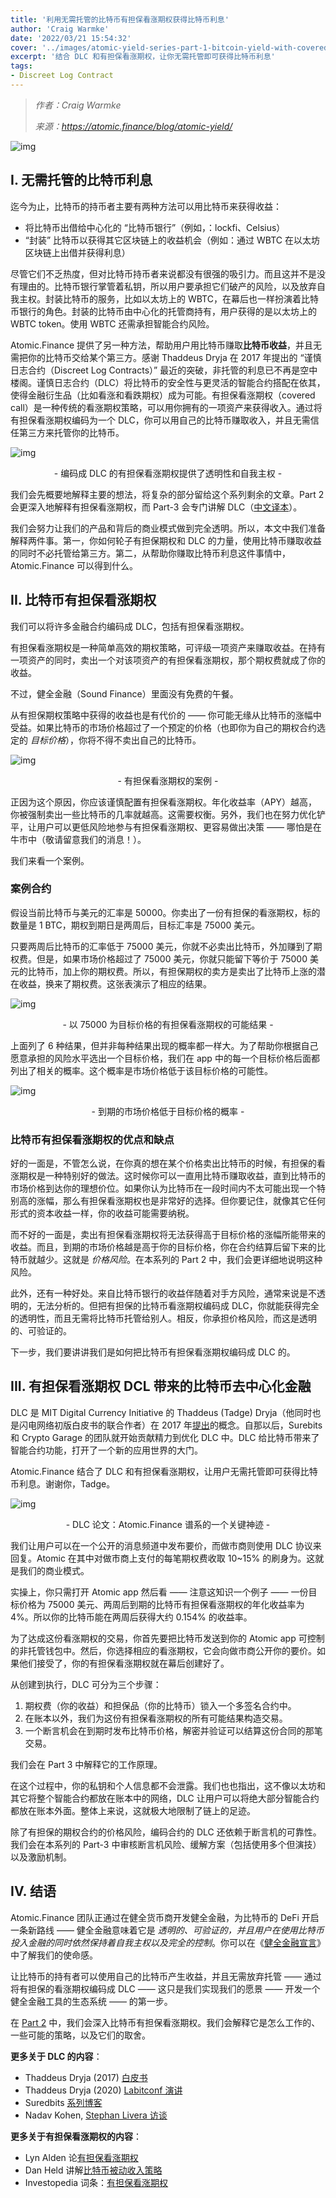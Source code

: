 ```yaml
---
title: '利用无需托管的比特币有担保看涨期权获得比特币利息'
author: 'Craig Warmke'
date: '2022/03/21 15:54:32'
cover: '../images/atomic-yield-series-part-1-bitcoin-yield-with-covered-calls-and-without-custodians/on-1x-1.png'
excerpt: '结合 DLC 和有担保看涨期权，让你无需托管即可获得比特币利息'
tags:
- Discreet Log Contract
---
```



> *作者：Craig Warmke*
> 
> *来源：<https://atomic.finance/blog/atomic-yield/>*



![img](../images/atomic-yield-series-part-1-bitcoin-yield-with-covered-calls-and-without-custodians/on-1x-1.png)

## I. 无需托管的比特币利息

迄今为止，比特币的持币者主要有两种方法可以用比特币来获得收益：

- 将比特币出借给中心化的 “比特币银行”（例如，：lockfi、Celsius）
- “封装” 比特币以获得其它区块链上的收益机会（例如：通过 WBTC 在以太坊区块链上出借并获得利息）

尽管它们不乏热度，但对比特币持币者来说都没有很强的吸引力。而且这并不是没有理由的。比特币银行掌管着私钥，所以用户要承担它们破产的风险，以及放弃自我主权。封装比特币的服务，比如以太坊上的 WBTC，在幕后也一样扮演着比特币银行的角色。封装的比特币由中心化的托管商持有，用户获得的是以太坊上的 WBTC token。使用 WBTC 还需承担智能合约风险。

Atomic.Finance 提供了另一种方法，帮助用户用比特币赚取**比特币收益**，并且无需把你的比特币交给某个第三方。感谢 Thaddeus Dryja 在 2017 年提出的 “谨慎日志合约（Discreet Log Contracts）” 最近的突破，非托管的利息已不再是空中楼阁。谨慎日志合约（DLC）将比特币的安全性与更灵活的智能合约搭配在依其，使得金融衍生品（比如看涨和看跌期权）成为可能。有担保看涨期权（covered call）是一种传统的看涨期权策略，可以用你拥有的一项资产来获得收入。通过将有担保看涨期权编码为一个 DLC，你可以用自己的比特币赚取收入，并且无需信任第三方来托管你的比特币。

![img](../images/atomic-yield-series-part-1-bitcoin-yield-with-covered-calls-and-without-custodians/Keys.png)

<p style="text-align:center">- 编码成 DLC 的有担保看涨期权提供了透明性和自我主权 -</p>


我们会先概要地解释主要的想法，将复杂的部分留给这个系列剩余的文章。Part 2 会更深入地解释有担保看涨期权，而 Part-3 会专门讲解 DLC（[中文译本](https://www.btcstudy.org/2022/03/09/a-laypersons-guide-to-discreet-log-contracts/)）。

我们会努力让我们的产品和背后的商业模式做到完全透明。所以，本文中我们准备解释两件事。第一，你如何轮子有担保期权和 DLC 的力量，使用比特币赚取收益的同时不必托管给第三方。第二，从帮助你赚取比特币利息这件事情中，Atomic.Finance 可以得到什么。

## II. 比特币有担保看涨期权

我们可以将许多金融合约编码成 DLC，包括有担保看涨期权。

有担保看涨期权是一种简单高效的期权策略，可评级一项资产来赚取收益。在持有一项资产的同时，卖出一个对该项资产的有担保看涨期权，那个期权费就成了你的收益。

不过，健全金融（Sound Finance）里面没有免费的午餐。

从有担保期权策略中获得的收益也是有代价的 —— 你可能无缘从比特币的涨幅中受益。如果比特币的市场价格超过了一个预定的价格（也即你为自己的期权合约选定的 *目标价格*），你将不得不卖出自己的比特币。

![img](../images/atomic-yield-series-part-1-bitcoin-yield-with-covered-calls-and-without-custodians/-Screen.png)

<p style="text-align:center">- 有担保看涨期权的案例 -</p>


正因为这个原因，你应该谨慎配置有担保看涨期权。年化收益率（APY）越高，你被强制卖出一些比特币的几率就越高。这需要权衡。另外，我们也在努力优化铲平，让用户可以更低风险地参与有担保看涨期权、更容易做出决策 —— 哪怕是在牛市中（敬请留意我们的消息！）。

我们来看一个案例。

### 案例合约

假设当前比特币与美元的汇率是 50000。你卖出了一份有担保的看涨期权，标的数量是 1 BTC，期权到期日是两周后，目标汇率是 75000 美元。

只要两周后比特币的汇率低于 75000 美元，你就不必卖出比特币，外加赚到了期权费。但是，如果市场价格超过了 75000 美元，你就只能留下等价于 75000 美元的比特币，加上你的期权费。所以，有担保期权的卖方是卖出了比特币上涨的潜在收益，换来了期权费。这张表演示了相应的结果。

![img](../images/atomic-yield-series-part-1-bitcoin-yield-with-covered-calls-and-without-custodians/table-2.png)

<p style="text-align:center">- 以 75000 为目标价格的有担保看涨期权的可能结果 -</p>


上面列了 6 种结果，但并非每种结果出现的概率都一样大。为了帮助你根据自己愿意承担的风险水平选出一个目标价格，我们在 app 中的每一个目标价格后面都列出了相关的概率。这个概率是市场价格低于该目标价格的可能性。

![img](../images/atomic-yield-series-part-1-bitcoin-yield-with-covered-calls-and-without-custodians/8.07-AM.png)

<p style="text-align:center">- 到期的市场价格低于目标价格的概率 -</p>


### 比特币有担保看涨期权的优点和缺点

好的一面是，不管怎么说，在你真的想在某个价格卖出比特币的时候，有担保的看涨期权是一种特别好的做法。这时候你可以一直用比特币赚取收益，直到比特币的市场价格到达你的理想价位。如果你认为比特币在一段时间内不太可能出现一个特别高的涨幅，那么有担保看涨期权也是非常好的选择。但你要记住，就像其它任何形式的资本收益一样，你的收益可能需要纳税。

而不好的一面是，卖出有担保看涨期权将无法获得高于目标价格的涨幅所能带来的收益。而且，到期的市场价格越是高于你的目标价格，你在合约结算后留下来的比特币就越少。这就是 *价格风险*。在本系列的 Part 2 中，我们会更详细地说明这种风险。

此外，还有一种好处。来自比特币银行的收益伴随着对手方风险，通常来说是不透明的，无法分析的。但把有担保的比特币看涨期权编码成 DLC，你就能获得完全的透明性，而且无需将比特币托管给别人。相反，你承担价格风险，而这是透明的、可验证的。

下一步，我们要讲讲我们是如何把比特币有担保看涨期权编码成 DLC 的。

## III. 有担保看涨期权 DCL 带来的比特币去中心化金融

DLC 是 MIT Digital Currency Initiative 的 Thaddeus (Tadge) Dryja（他同时也是闪电网络初版白皮书的联合作者）在 2017 年[提出](https://adiabat.github.io/dlc.pdf)的概念。自那以后，Surebits 和 Crypto Garage 的团队就开始贡献精力到优化 DLC 中。DLC 给比特币带来了智能合约功能，打开了一个新的应用世界的大门。

Atomic.Finance 结合了 DLC 和有担保看涨期权，让用户无需托管即可获得比特币利息。谢谢你，Tadge。

![img](../images/atomic-yield-series-part-1-bitcoin-yield-with-covered-calls-and-without-custodians/6.15-PM.png)

<p style="text-align:center">- DLC 论文：Atomic.Finance 谱系的一个关键神迹 -</p>


我们让用户可以在一个公开的消息频道中发布要价，而做市商则使用 DLC 协议来回复。Atomic 在其中对做市商上支付的每笔期权费收取 10~15% 的刷身为。这就是我们的商业模式。

实操上，你只需打开 Atomic app 然后看 —— 注意这知识一个例子 —— 一份目标价格为 75000 美元、两周后到期的比特币有担保看涨期权的年化收益率为 4%。所以你的比特币能在两周后获得大约 0.154% 的收益率。

为了达成这份看涨期权的交易，你首先要把比特币发送到你的 Atomic app 可控制的非托管钱包中。然后，你选择相应的看涨期权，它会向做市商公开你的要价。如果他们接受了，你的有担保看涨期权就在幕后创建好了。

从创建到执行，DLC 可分为三个步骤：

1. 期权费（你的收益）和担保品（你的比特币）锁入一个多签名合约中。
2. 在账本以外，我们为这份有担保看涨期权的所有可能结果构造交易。
3. 一个断言机会在到期时发布比特币价格，解密并验证可以结算这份合同的那笔交易。

我们会在 Part 3 中解释它的工作原理。

在这个过程中，你的私钥和个人信息都不会泄露。我们也也指出，这不像以太坊和其它将整个智能合约都放在账本中的网络，DLC 让用户可以将绝大部分智能合约都放在账本外面。整体上来说，这就极大地限制了链上的足迹。

除了有担保的期权合约的价格风险，编码合约的 DLC 还依赖于断言机的可靠性。我们会在本系列的 Part-3 中审核断言机风险、缓解方案（包括使用多个但演技）以及激励机制。

## IV. 结语

Atomic.Finance 团队正通过在健全货币商开发健全金融，为比特币的 DeFi 开启一条新路线 —— 健全金融意味着它是 *透明的、可验证的，并且用户在使用比特币投入金融的同时依然保持着自我主权以及完全的控制*。你可以在《[健全金融宣言](https://atomic.finance/blog/a-sound-finance-manifesto/)》中了解我们的使命感。

让比特币的持有者可以使用自己的比特币产生收益，并且无需放弃托管 —— 通过将有担保的看涨期权编码成 DLC —— 这只是我们实现我们的愿景 —— 开发一个健全金融工具的生态系统 —— 的第一步。

在 [Part 2](https://atomic.finance/blog/bitcoin-covered-calls) 中，我们会深入比特币有担保看涨期权。我们会解释它是怎么工作的、一些可能的策略，以及它们的取舍。

**更多关于 DLC 的内容**：

- Thaddeus Dryja (2017) [白皮书](https://adiabat.github.io/dlc.pdf)
- Thaddeus Dryja (2020) [Labitconf 演讲](https://www.youtube.com/watch?v=pvNaxJiXT5E)
- Suredbits [系列博客](https://suredbits.com/dlc-private-key-management-part-1/)
- Nadav Kohen, [Stephan Livera 访谈](https://stephanlivera.com/episode/219/)

**更多关于有担保看涨期权的内容**：

- Lyn Alden 论[有担保看涨期权](https://www.lynalden.com/covered-calls/)
- Dan Held 讲解[比特币被动收入策略](https://www.danheld.com/blog/2020/9/17/howtoearnayieldonbitcoin)
- Investopedia 词条：[有担保看涨期权](https://www.investopedia.com/articles/optioninvestor/08/covered-call.asp)